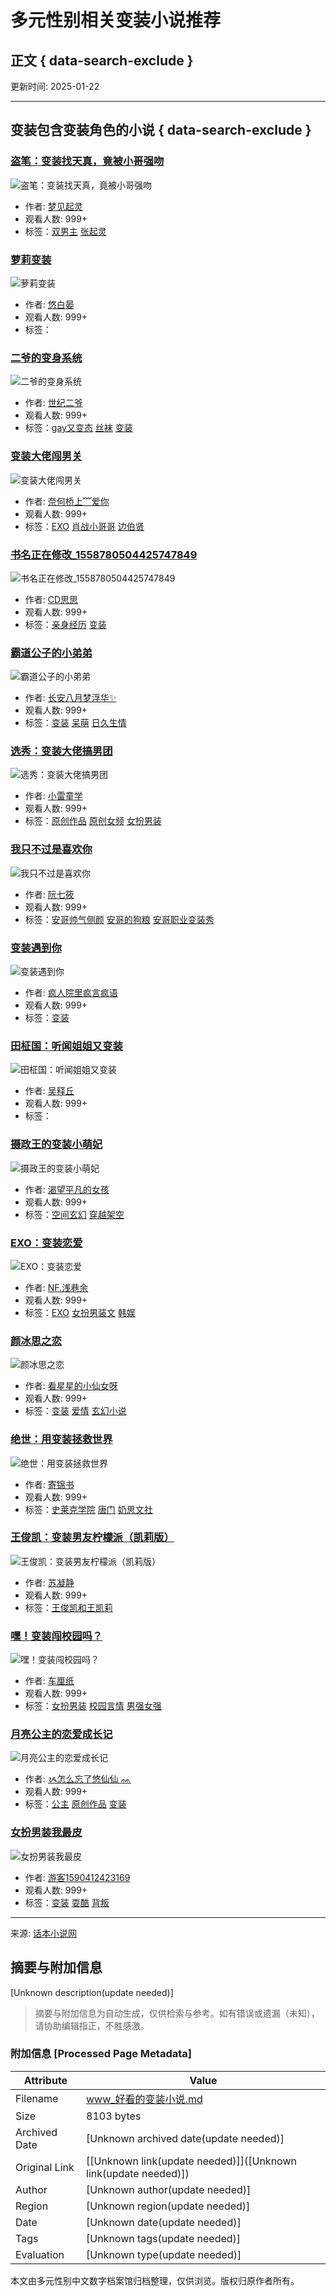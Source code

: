 # 多元性别相关变装小说推荐

## 正文 { data-search-exclude }


更新时间: 2025-01-22

---

## 变装包含变装角色的小说 { data-search-exclude }

### [盗笔：变装找天真，竟被小哥强吻](//www.ihuaben.com/book/9680218.html)
![盗笔：变装找天真，竟被小哥强吻](//piccn.ihuaben.com/pic/book/default.jpg?x-oss-process=image/resize,w_210/format,webp)
- 作者: [梦见起灵](//user.ihuaben.com/85044819)
- 观看人数: 999+ 
- 标签：[双男主](//www.ihuaben.com/category/shuangnanzhu/) [张起灵](//www.ihuaben.com/category/zhangqiling/)

### [萝莉变装](//www.ihuaben.com/book/12042846.html)
![萝莉变装](//piccn.ihuaben.com/pic/book/202407/2421/1721826176908-3BEA65p20y_960-1280.png?x-oss-process=image/resize,w_210/format,webp)
- 作者: [悠白晏](//user.ihuaben.com/119698675)
- 观看人数: 999+ 
- 标签：

### [二爷的变身系统](//www.ihuaben.com/book/3307312.html)
![二爷的变身系统](//piccn.ihuaben.com/pic/book/202002/1011/1581303703913-RO25PMk306_600-800.jpeg?x-oss-process=image/resize,w_210/format,webp)
- 作者: [世纪二爷](//user.ihuaben.com/25601825)
- 观看人数: 999+ 
- 标签：[gay又变态](//www.ihuaben.com/category/gayyoubiantai/) [丝袜](//www.ihuaben.com/category/siwa/) [变装](//www.ihuaben.com/category/bianzhuang/)

### [变装大佬闯男关](//www.ihuaben.com/book/1847293.html)
![变装大佬闯男关](//piccn.ihuaben.com/pic/book/201810/13031903-1540090405601-5A8j9uNL5Q_420-560.jpeg?x-oss-process=image/resize,w_210/format,webp)
- 作者: [奈何桥上﹌爱你](//user.ihuaben.com/13031903)
- 观看人数: 999+ 
- 标签：[EXO](//www.ihuaben.com/category/exo/) [肖战小哥哥](//www.ihuaben.com/category/xiaozhanxiaogege/) [边伯贤](//www.ihuaben.com/category/bianboxian/)

### [书名正在修改_1558780504425747849](//www.ihuaben.com/book/1325638.html)
![书名正在修改_1558780504425747849](//piccn.ihuaben.com/pic/book/201806/8914041-1528053516679-63y1375792_420-560.jpeg?x-oss-process=image/resize,w_210/format,webp)
- 作者: [CD思思](//user.ihuaben.com/8914041)
- 观看人数: 999+ 
- 标签：[亲身经历](//www.ihuaben.com/category/qinshenjingli/) [变装](//www.ihuaben.com/category/bianzhuang/)

### [霸道公子的小弟弟](//www.ihuaben.com/book/385770.html)
![霸道公子的小弟弟](//piccn.ihuaben.com/pic/book/201707/1499312892445-K78H2Y4mne.jpeg?x-oss-process=image/resize,w_210/format,webp)
- 作者: [长安八月梦浮华✨](//user.ihuaben.com/2291788)
- 观看人数: 999+ 
- 标签：[变装](//www.ihuaben.com/category/bianzhuang/) [呆萌](//www.ihuaben.com/category/daimeng/) [日久生情](//www.ihuaben.com/category/rijiushengqing/)

### [选秀：变装大佬搞男团](//www.ihuaben.com/book/5588589.html)
![选秀：变装大佬搞男团](//piccn.ihuaben.com/pic/book/202111/0221/1635860524058-r25pE32668_960-1280.jpeg?x-oss-process=image/resize,w_210/format,webp)
- 作者: [小雷童学](//user.ihuaben.com/26233206)
- 观看人数: 999+ 
- 标签：[原创作品](//www.ihuaben.com/category/yuanchuangzuopin/) [原创女频](//www.ihuaben.com/category/yuanchuangnvpin/) [女扮男装](//www.ihuaben.com/category/nvbannanzhuang/)

### [我只不过是喜欢你](//www.ihuaben.com/book/3705762.html)
![我只不过是喜欢你](//piccn.ihuaben.com/pic/book/202004/0110/1585708280197-1b5ONt996d_956-1274.jpeg?x-oss-process=image/resize,w_210/format,webp)
- 作者: [阮七筱](//user.ihuaben.com/28086436)
- 观看人数: 999+ 
- 标签：[安哥帅气侧颜](//www.ihuaben.com/category/angeshuaiqiceyan/) [安哥的狗粮](//www.ihuaben.com/category/angedegouliang/) [安哥职业变装秀](//www.ihuaben.com/category/angezhiyebianzhuangxiu/)

### [变装遇到你](//www.ihuaben.com/book/378145.html)
![变装遇到你](//piccn.ihuaben.com/pic/book/default.jpg?x-oss-process=image/resize,w_210/format,webp)
- 作者: [疯人院里疯言疯语](//user.ihuaben.com/2201199)
- 观看人数: 999+ 
- 标签：[变装](//www.ihuaben.com/category/bianzhuang/)

### [田柾国：听闻姐姐又变装](//www.ihuaben.com/book/7312018.html)
![田柾国：听闻姐姐又变装](//piccn.ihuaben.com/pic/book/202201/0215/1641109541676-ODu3h72aO1_960-1278.jpeg?x-oss-process=image/resize,w_210/format,webp)
- 作者: [吴释丘](//user.ihuaben.com/14954295)
- 观看人数: 999+ 
- 标签：

### [摄政王的变装小萌妃](//www.ihuaben.com/book/913789.html)
![摄政王的变装小萌妃](//piccn.ihuaben.com/pic/book/201802/1519403189494-n55Ac1477L.jpeg?x-oss-process=image/resize,w_210/format,webp)
- 作者: [渴望平凡的女孩](//user.ihuaben.com/6775795)
- 观看人数: 999+ 
- 标签：[空间玄幻](//www.ihuaben.com/category/kongjianxuanhuan/) [穿越架空](//www.ihuaben.com/category/chuanyuejiakong/)

### [EXO：变装恋爱](//www.ihuaben.com/book/850130.html)
![EXO：变装恋爱](//piccn.ihuaben.com/pic/book/201802/1517673073021-LVy4r31m18.jpeg?x-oss-process=image/resize,w_210/format,webp)
- 作者: [NF.浅巷余](//user.ihuaben.com/5803335)
- 观看人数: 999+ 
- 标签：[EXO](//www.ihuaben.com/category/exo/) [女扮男装文](//www.ihuaben.com/category/nvbannanzhuangwen/) [韩娱](//www.ihuaben.com/category/hanyu/)

### [颜冰思之恋](//www.ihuaben.com/book/1805916.html)
![颜冰思之恋](//piccn.ihuaben.com/pic/book/201810/12731294-1538805720227-5q0m09p782_420-560.jpeg?x-oss-process=image/resize,w_210/format,webp)
- 作者: [看星星的小仙女呀](//user.ihuaben.com/12731294)
- 观看人数: 999+ 
- 标签：[变装](//www.ihuaben.com/category/bianzhuang/) [爱情](//www.ihuaben.com/category/aiqing/) [玄幻小说](//www.ihuaben.com/category/xuanhuanxiaoshuo/)

### [绝世：用变装拯救世界](//www.ihuaben.com/book/6967986.html)
![绝世：用变装拯救世界](//piccn.ihuaben.com/pic/book/202110/2223/1634915437323-7C764Ks1fO_960-1280.jpeg?x-oss-process=image/resize,w_210/format,webp)
- 作者: [寄锦书](//user.ihuaben.com/54596222)
- 观看人数: 999+ 
- 标签：[史莱克学院](//www.ihuaben.com/category/shilaikexueyuan/) [唐门](//www.ihuaben.com/category/tangmen/) [奶思文社](//www.ihuaben.com/category/naisiwenshe/)

### [王俊凯：变装男友柠檬派（凯莉版）](//www.ihuaben.com/book/5695281.html)
![王俊凯：变装男友柠檬派（凯莉版）](//piccn.ihuaben.com/pic/book/202103/2618/1616753031151-77K9X0TP05_281-374.jpeg?x-oss-process=image/resize,w_210/format,webp)
- 作者: [苏凝静](//user.ihuaben.com/34743147)
- 观看人数: 999+ 
- 标签：[王俊凯和王凯莉](//www.ihuaben.com/category/wangjunkaihewangkaili/)

### [嘿！变装闯校园吗？](//www.ihuaben.com/book/4508694.html)
![嘿！变装闯校园吗？](//piccn.ihuaben.com/pic/book/202102/0419/1612439334228-76wuR9UG30_960-1280.jpeg?x-oss-process=image/resize,w_210/format,webp)
- 作者: [车厘纸](//user.ihuaben.com/26576296)
- 观看人数: 999+ 
- 标签：[女扮男装](//www.ihuaben.com/category/nvbannanzhuang/) [校园言情](//www.ihuaben.com/category/xiaoyuanyanqing/) [男强女强](//www.ihuaben.com/category/nanqiangnvqiang3/)

### [月亮公主的恋爱成长记](//www.ihuaben.com/book/4415643.html)
![月亮公主的恋爱成长记](//piccn.ihuaben.com/pic/book/202007/1522/1594823608526-2YP9W1j937_720-960.jpeg?x-oss-process=image/resize,w_210/format,webp)
- 作者: [ᝰ怎么忘了悠仙仙 ᨐ](//user.ihuaben.com/32368547)
- 观看人数: 999+ 
- 标签：[公主](//www.ihuaben.com/category/gongzhu/) [原创作品](//www.ihuaben.com/category/yuanchuangzuopin/) [变装](//www.ihuaben.com/category/bianzhuang/)

### [女扮男装我最皮](//www.ihuaben.com/book/4127140.html)
![女扮男装我最皮](//piccn.ihuaben.com/pic/book/202005/2606/1590445021694-44X13b7W6H_525-700.jpeg?x-oss-process=image/resize,w_210/format,webp)
- 作者: [游客1590412423169](//user.ihuaben.com/30541135)
- 观看人数: 999+ 
- 标签：[变装](//www.ihuaben.com/category/bianzhuang/) [耍酷](//www.ihuaben.com/category/shuaku/) [背叛](//www.ihuaben.com/category/beipan/)

---

来源: [话本小说网](//www.ihuaben.com/juese/变装/)
<!-- tcd_original_link https://www.ihuaben.com/juese/%E5%8F%98%E8%A3%85/ -->


## 摘要与附加信息

<!-- tcd_abstract -->
[Unknown description(update needed)]
<!-- tcd_abstract_end -->

> 摘要与附加信息为自动生成，仅供检索与参考。如有错误或遗漏（未知），请协助编辑指正，不胜感激。

### 附加信息 [Processed Page Metadata]

| Attribute       | Value                                  |
|-----------------|----------------------------------------|
| Filename        | www_好看的变装小说.md                             |
| Size            | 8103 bytes                           |
| Archived Date   | [Unknown archived date(update needed)]                             |
| Original Link   | [[Unknown link(update needed)]]([Unknown link(update needed)])                       |
| Author          | [Unknown author(update needed)]                               |
| Region          | [Unknown region(update needed)]                               |
| Date            | [Unknown date(update needed)]                                 |
| Tags            | [Unknown tags(update needed)]                                 |
| Evaluation            | [Unknown type(update needed)]                                 |
<!-- tcd_table_end -->

本文由多元性别中文数字档案馆归档整理，仅供浏览。版权归原作者所有。
